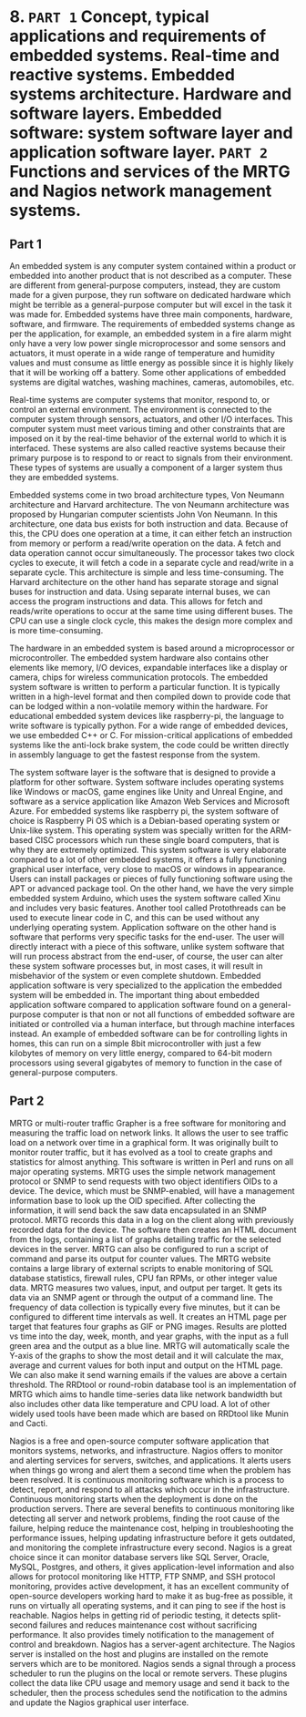 # 8. `PART 1` Concept, typical applications and requirements of embedded systems. Real-time and reactive systems. Embedded systems architecture. Hardware and software layers. Embedded software: system software layer and application software layer. `PART 2` Functions and services of the MRTG and Nagios network management systems.

## Part 1

An embedded system is any computer system contained within a product or embedded into another product that is not described as a computer. These are different from general-purpose computers, instead, they are custom made for a given purpose, they run software on dedicated hardware which might be terrible as a general-purpose computer but will excel in the task it was made for. Embedded systems have three main components, hardware, software, and firmware. The requirements of embedded systems change as per the application, for example, an embedded system in a fire alarm might only have a very low power single microprocessor and some sensors and actuators, it must operate in a wide range of temperature and humidity values and must consume as little energy as possible since it is highly likely that it will be working off a battery. Some other applications of embedded systems are digital watches, washing machines, cameras, automobiles, etc.

Real-time systems are computer systems that monitor, respond to, or control an external environment. The environment is connected to the computer system through sensors, actuators, and other I/O interfaces. This computer system must meet various timing and other constraints that are imposed on it by the real-time behavior of the external world to which it is interfaced. These systems are also called reactive systems because their primary purpose is to respond to or react to signals from their environment. These types of systems are usually a component of a larger system thus they are embedded systems.

Embedded systems come in two broad architecture types, Von Neumann architecture and Harvard architecture. The von Neumann architecture was proposed by Hungarian computer scientists John Von Neumann. In this architecture, one data bus exists for both instruction and data. Because of this, the CPU does one operation at a time, it can either fetch an instruction from memory or perform a read/write operation on the data. A fetch and data operation cannot occur simultaneously. The processor takes two clock cycles to execute, it will fetch a code in a separate cycle and read/write in a separate cycle. This architecture is simple and less time-consuming.
The Harvard architecture on the other hand has separate storage and signal buses for instruction and data. Using separate internal buses, we can access the program instructions and data. This allows for fetch and reads/write operations to occur at the same time using different buses. The CPU can use a single clock cycle, this makes the design more complex and is more time-consuming.

The hardware in an embedded system is based around a microprocessor or microcontroller. The embedded system hardware also contains other elements like memory, I/O devices, expandable interfaces like a display or camera, chips for wireless communication protocols. The embedded system software is written to perform a particular function. It is typically written in a high-level format and then compiled down to provide code that can be lodged within a non-volatile memory within the hardware. For educational embedded system devices like raspberry-pi, the language to write software is typically python. For a wide range of embedded devices, we use embedded C++ or C. For mission-critical applications of embedded systems like the anti-lock brake system, the code could be written directly in assembly language to get the fastest response from the system.

The system software layer is the software that is designed to provide a platform for other software. System software includes operating systems like Windows or macOS, game engines like Unity and Unreal Engine, and software as a service application like Amazon Web Services and Microsoft Azure. For embedded systems like raspberry pi, the system software of choice is Raspberry Pi OS which is a Debian-based operating system or Unix-like system. This operating system was specially written for the ARM-based CISC processors which run these single board computers, that is why they are extremely optimized. This system software is very elaborate compared to a lot of other embedded systems, it offers a fully functioning graphical user interface, very close to macOS or windows in appearance. Users can install packages or pieces of fully functioning software using the APT or advanced package tool. On the other hand, we have the very simple embedded system Arduino, which uses the system software called Xinu and includes very basic features. Another tool called Protothreads can be used to execute linear code in C, and this can be used without any underlying operating system.
Application software on the other hand is software that performs very specific tasks for the end-user. The user will directly interact with a piece of this software, unlike system software that will run process abstract from the end-user, of course, the user can alter these system software processes but, in most cases, it will result in misbehavior of the system or even complete shutdown. Embedded application software is very specialized to the application the embedded system will be embedded in. The important thing about embedded application software compared to application software found on a general-purpose computer is that non or not all functions of embedded software are initiated or controlled via a human interface, but through machine interfaces instead. An example of embedded software can be for controlling lights in homes, this can run on a simple 8bit microcontroller with just a few kilobytes of memory on very little energy, compared to 64-bit modern processors using several gigabytes of memory to function in the case of general-purpose computers.

## Part 2

MRTG or multi-router traffic Grapher is a free software for monitoring and measuring the traffic load on network links. It allows the user to see traffic load on a network over time in a graphical form. It was originally built to monitor router traffic, but it has evolved as a tool to create graphs and statistics for almost anything. This software is written in Perl and runs on all major operating systems. MRTG uses the simple network management protocol or SNMP to send requests with two object identifiers OIDs to a device. The device, which must be SNMP-enabled, will have a management information base to look up the OID specified. After collecting the information, it will send back the saw data encapsulated in an SNMP protocol. MRTG records this data in a log on the client along with previously recorded data for the device. The software then creates an HTML document from the logs, containing a list of graphs detailing traffic for the selected devices in the server. MRTG can also be configured to run a script of command and parse its output for counter values. The MRTG website contains a large library of external scripts to enable monitoring of SQL database statistics, firewall rules, CPU fan RPMs, or other integer value data. MRTG measures two values, input, and output per target. It gets its data via an SNMP agent or through the output of a command line. The frequency of data collection is typically every five minutes, but it can be configured to different time intervals as well. It creates an HTML page per target that features four graphs as GIF or PNG images. Results are plotted vs time into the day, week, month, and year graphs, with the input as a full green area and the output as a blue line. MRTG will automatically scale the Y-axis of the graphs to show the most detail and it will calculate the max, average and current values for both input and output on the HTML page. We can also make it send warning emails if the values are above a certain threshold. The RRDtool or round-robin database tool is an implementation of MRTG which aims to handle time-series data like network bandwidth but also includes other data like temperature and CPU load. A lot of other widely used tools have been made which are based on RRDtool like Munin and Cacti.

Nagios is a free and open-source computer software application that monitors systems, networks, and infrastructure. Nagios offers to monitor and alerting services for servers, switches, and applications. It alerts users when things go wrong and alert them a second time when the problem has been resolved. It is continuous monitoring software which is a process to detect, report, and respond to all attacks which occur in the infrastructure. Continuous monitoring starts when the deployment is done on the production servers. There are several benefits to continuous monitoring like detecting all server and network problems, finding the root cause of the failure, helping reduce the maintenance cost, helping in troubleshooting the performance issues, helping updating infrastructure before it gets outdated, and monitoring the complete infrastructure every second. Nagios is a great choice since it can monitor database servers like SQL Server, Oracle, MySQL, Postgres, and others, it gives application-level information and also allows for protocol monitoring like HTTP, FTP SNMP, and SSH protocol monitoring, provides active development, it has an excellent community of open-source developers working hard to make it as bug-free as possible, it runs on virtually all operating systems, and it can ping to see if the host is reachable. Nagios helps in getting rid of periodic testing, it detects split-second failures and reduces maintenance cost without sacrificing performance. It also provides timely notification to the management of control and breakdown. Nagios has a server-agent architecture. The Nagios server is installed on the host and plugins are installed on the remote servers which are to be monitored. Nagios sends a signal through a process scheduler to run the plugins on the local or remote servers. These plugins collect the data like CPU usage and memory usage and send it back to the scheduler, then the process schedules send the notification to the admins and update the Nagios graphical user interface.
